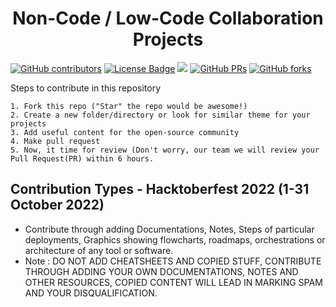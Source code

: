 <h1 align="center">
    <b>Non-Code / Low-Code Collaboration Projects</b>
</h1>


<a href="https://github.com/greenbrown/collab-community/graphs/contributors"><img alt="GitHub contributors" src="https://img.shields.io/github/contributors/greenbrown/collab-community?color=2b9348"></a>
<a href="https://github.com/greenbrown/collab-community/blob/master/LICENSE"><img src="https://img.shields.io/github/license/greenbrown/collab-community?color=2b9348" alt="License Badge"/></a>
<a hreaf="https://github.com/greenbrown/collab-community/issues"><img src="https://img.shields.io/github/issues/greenbrown/collab-community?color=pink&logo=github"/></a>
[![GitHub PRs](https://img.shields.io/github/issues-pr/codemistic/Non-Code?style=social&logo=github)](https://github.com/codemistic/Non-Code/pulls)           [![GitHub forks](https://img.shields.io/github/forks/codemistic/Non-Code?logo=git)](https://github.com/codemistic/Non-Code/network)                        


Steps to contribute in this repository

    1. Fork this repo ("Star" the repo would be awesome!)
    2. Create a new folder/directory or look for similar theme for your projects
    3. Add useful content for the open-source community
    4. Make pull request
    5. Now, it time for review (Don't worry, our team we will review your Pull Request(PR) within 6 hours.
   

## Contribution Types - Hacktoberfest 2022 (1-31 October 2022)

- Contribute through adding Documentations, Notes, Steps of particular deployments, Graphics showing flowcharts, roadmaps, orchestrations or architecture of any tool or software.
- Note : DO NOT ADD CHEATSHEETS AND COPIED STUFF, CONTRIBUTE THROUGH ADDING YOUR OWN DOCUMENTATIONS, NOTES AND OTHER RESOURCES, COPIED CONTENT WILL LEAD IN MARKING SPAM AND YOUR DISQUALIFICATION.
